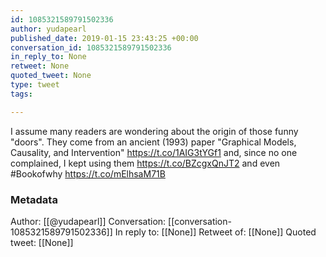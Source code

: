 ```yaml
---
id: 1085321589791502336
author: yudapearl
published_date: 2019-01-15 23:43:25 +00:00
conversation_id: 1085321589791502336
in_reply_to: None
retweet: None
quoted_tweet: None
type: tweet
tags:

---
```


I assume many readers are wondering about the origin of those funny "doors". They come from an ancient (1993) paper "Graphical Models, Causality, and Intervention"  https://t.co/1AIG3tYGf1 and, since no one complained, I kept using them https://t.co/BZcgxQnJT2 and even #Bookofwhy https://t.co/mElhsaM71B

### Metadata

Author: [[@yudapearl]]
Conversation: [[conversation-1085321589791502336]]
In reply to: [[None]]
Retweet of: [[None]]
Quoted tweet: [[None]]
